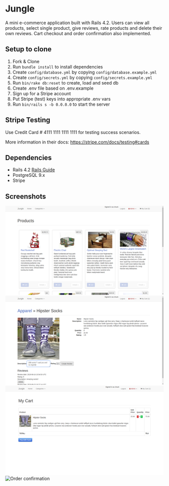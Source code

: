 # Jungle

A mini e-commerce application built with Rails 4.2. Users can view all products, select single product, give reviews, rate products and delete their own reviews. Cart checkout and order confirmation also implemented.


## Setup to clone

1. Fork & Clone
2. Run `bundle install` to install dependencies
3. Create `config/database.yml` by copying `config/database.example.yml`
4. Create `config/secrets.yml` by copying `config/secrets.example.yml`
5. Run `bin/rake db:reset` to create, load and seed db
6. Create .env file based on .env.example
7. Sign up for a Stripe account
8. Put Stripe (test) keys into appropriate .env vars
9. Run `bin/rails s -b 0.0.0.0` to start the server

## Stripe Testing

Use Credit Card # 4111 1111 1111 1111 for testing success scenarios.

More information in their docs: <https://stripe.com/docs/testing#cards>

## Dependencies

* Rails 4.2 [Rails Guide](http://guides.rubyonrails.org/v4.2/)
* PostgreSQL 9.x
* Stripe

## Screenshots

![Homepage with all products](/screenshots/homepage.png)
![Single product with all reviews + review form with rating](/screenshots/product_page.png)
![Cart checkout](/screenshots/cart.png)
![Order confirmation](/screenshots/order_confirmation)